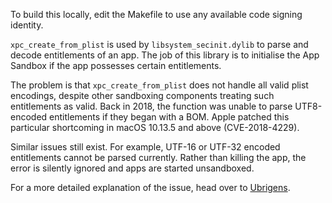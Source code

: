 To build this locally, edit the Makefile to use any available code signing identity.

`xpc_create_from_plist` is used by `libsystem_secinit.dylib` to parse and decode
entitlements of an app. The job of this library is to initialise the App Sandbox
if the app possesses certain entitlements.

The problem is that `xpc_create_from_plist` does not handle all valid plist encodings,
despite other sandboxing components treating such entitlements as valid. Back in
2018, the function was unable to parse UTF8-encoded entitlements if they began
with a BOM. Apple patched this particular shortcoming in macOS 10.13.5 and above
(CVE-2018-4229).

Similar issues still exist. For example, UTF-16 or UTF-32 encoded entitlements
cannot be parsed currently. Rather than killing the app, the error is silently
ignored and apps are started unsandboxed.

For a more detailed explanation of the issue, head over to [Ubrigens](https://ubrigens.com).